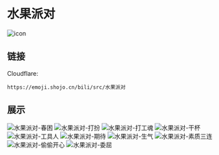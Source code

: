 # 水果派对
![icon](https://emoji.shojo.cn/bili/src/水果派对/icon.png)
## 链接
Cloudflare:
```
https://emoji.shojo.cn/bili/src/水果派对
```
## 展示
![水果派对-春困](https://emoji.shojo.cn/bili/src/水果派对/水果派对-春困.png)
![水果派对-打扮](https://emoji.shojo.cn/bili/src/水果派对/水果派对-打扮.png)
![水果派对-打工魂](https://emoji.shojo.cn/bili/src/水果派对/水果派对-打工魂.png)
![水果派对-干杯](https://emoji.shojo.cn/bili/src/水果派对/水果派对-干杯.png)
![水果派对-工具人](https://emoji.shojo.cn/bili/src/水果派对/水果派对-工具人.png)
![水果派对-期待](https://emoji.shojo.cn/bili/src/水果派对/水果派对-期待.png)
![水果派对-生气](https://emoji.shojo.cn/bili/src/水果派对/水果派对-生气.png)
![水果派对-素质三连](https://emoji.shojo.cn/bili/src/水果派对/水果派对-素质三连.png)
![水果派对-偷偷开心](https://emoji.shojo.cn/bili/src/水果派对/水果派对-偷偷开心.png)
![水果派对-委屈](https://emoji.shojo.cn/bili/src/水果派对/水果派对-委屈.png)
